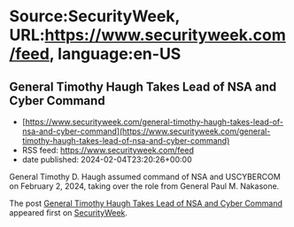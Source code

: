 # Source:SecurityWeek, URL:https://www.securityweek.com/feed, language:en-US

## General Timothy Haugh Takes Lead of NSA and Cyber Command
 - [https://www.securityweek.com/general-timothy-haugh-takes-lead-of-nsa-and-cyber-command](https://www.securityweek.com/general-timothy-haugh-takes-lead-of-nsa-and-cyber-command)
 - RSS feed: https://www.securityweek.com/feed
 - date published: 2024-02-04T23:20:26+00:00

<p>General Timothy D. Haugh assumed command of NSA and USCYBERCOM on February 2, 2024, taking over the role from General Paul M. Nakasone.</p>
<p>The post <a href="https://www.securityweek.com/general-timothy-haugh-takes-lead-of-nsa-and-cyber-command/">General Timothy Haugh Takes Lead of NSA and Cyber Command</a> appeared first on <a href="https://www.securityweek.com">SecurityWeek</a>.</p>

